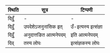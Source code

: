 | स्थिति | सूत्र | टिप्पणी |
| ----- | ------- | ------ |
| दिवुँ॒ | - | - |
| दिवुँ॒ | उपदेशेऽजनुनासिक इत् | उँ-इत्यस्य इत्संज्ञा |
| दिवुँ॒ | अनुदात्तङित आत्मनेपदम् | इति आत्मनेपदम् |
| दिव् | तस्य लोपः | इत्संज्ञकस्य लोपः |
